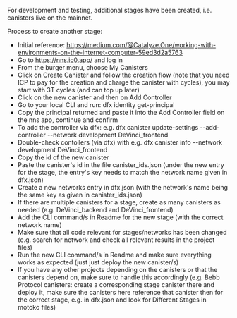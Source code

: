 For development and testing, additional stages have been created, i.e. canisters live on the mainnet.

Process to create another stage:
- Initial reference: https://medium.com/@Catalyze.One/working-with-environments-on-the-internet-computer-59ed3d2a5763
- Go to https://nns.ic0.app/ and log in
- From the burger menu, choose My Canisters
- Click on Create Canister and follow the creation flow (note that you need ICP to pay for the creation and charge the canister with cycles), you may start with 3T cycles (and can top up later)
- Click on the new canister and then on Add Controller
- Go to your local CLI and run: dfx identity get-principal
- Copy the principal returned and paste it into the Add Controller field on the nns app, continue and confirm
- To add the controller via dfx: e.g. dfx canister update-settings --add-controller <principal> --network development DeVinci_frontend
- Double-check contollers (via dfx) with e.g. dfx canister info --network development DeVinci_frontend
- Copy the id of the new canister
- Paste the canister's id in the file canister_ids.json (under the new entry for the stage, the entry's key needs to match the network name given in dfx.json) 
- Create a new networks entry in dfx.json (with the network's name being the same key as given in canister_ids.json)
- If there are multiple canisters for a stage, create as many canisters as needed (e.g. DeVinci_backend and DeVinci_frontend)
- Add the CLI command/s in Readme for the new stage (with the correct network name)
- Make sure that all code relevant for stages/networks has been changed (e.g. search for network and check all relevant results in the project files)
- Run the new CLI command/s in Readme and make sure everything works as expected (just just deploy the new canister/s)
- If you have any other projects depending on the canisters or that the canisters depend on, make sure to handle this accordingly (e.g. Bebb Protocol canisters: create a corresponding stage canister there and deploy it, make sure the canisters here reference that canister then for the correct stage, e.g. in dfx.json and look for Different Stages in motoko files)